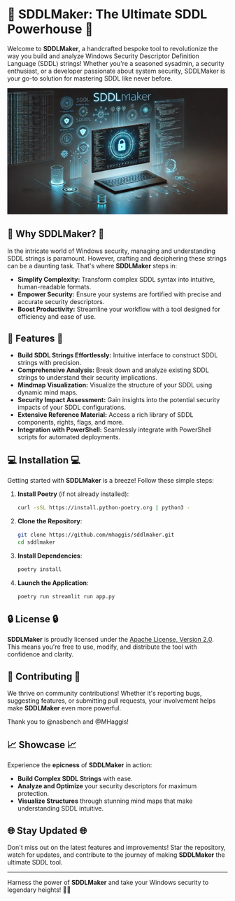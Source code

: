 # 🚀 **SDDLMaker: The Ultimate SDDL Powerhouse** 🚀

Welcome to **SDDLMaker**, a handcrafted bespoke tool to revolutionize the way you build and analyze Windows Security Descriptor Definition Language (SDDL) strings! Whether you're a seasoned sysadmin, a security enthusiast, or a developer passionate about system security, SDDLMaker is your go-to solution for mastering SDDL like never before.

![SDDLMaker Banner](/images/SDDLMaker.png)

## 🌟 **Why SDDLMaker?** 🌟

In the intricate world of Windows security, managing and understanding SDDL strings is paramount. However, crafting and deciphering these strings can be a daunting task. That's where **SDDLMaker** steps in:

- **Simplify Complexity:** Transform complex SDDL syntax into intuitive, human-readable formats.
- **Empower Security:** Ensure your systems are fortified with precise and accurate security descriptors.
- **Boost Productivity:** Streamline your workflow with a tool designed for efficiency and ease of use.


## 🚀 **Features** 🚀

- **Build SDDL Strings Effortlessly:** Intuitive interface to construct SDDL strings with precision.
- **Comprehensive Analysis:** Break down and analyze existing SDDL strings to understand their security implications.
- **Mindmap Visualization:** Visualize the structure of your SDDL using dynamic mind maps.
- **Security Impact Assessment:** Gain insights into the potential security impacts of your SDDL configurations.
- **Extensive Reference Material:** Access a rich library of SDDL components, rights, flags, and more.
- **Integration with PowerShell:** Seamlessly integrate with PowerShell scripts for automated deployments.

## 💻 **Installation** 💻

Getting started with **SDDLMaker** is a breeze! Follow these simple steps:

1. **Install Poetry** (if not already installed):
    ```bash
    curl -sSL https://install.python-poetry.org | python3 -
    ```

2. **Clone the Repository**:
    ```bash
    git clone https://github.com/mhaggis/sddlmaker.git
    cd sddlmaker
    ```

3. **Install Dependencies**:
    ```bash
    poetry install
    ```

4. **Launch the Application**:
    ```bash
    poetry run streamlit run app.py
    ```


## 🔒 **License** 🔒

**SDDLMaker** is proudly licensed under the [Apache License, Version 2.0](LICENSE). This means you're free to use, modify, and distribute the tool with confidence and clarity.

## 🤝 **Contributing** 🤝

We thrive on community contributions! Whether it's reporting bugs, suggesting features, or submitting pull requests, your involvement helps make **SDDLMaker** even more powerful. 

Thank you to @nasbench and @MHaggis! 

## 📈 **Showcase** 📈

Experience the **epicness** of **SDDLMaker** in action:
- **Build Complex SDDL Strings** with ease.
- **Analyze and Optimize** your security descriptors for maximum protection.
- **Visualize Structures** through stunning mind maps that make understanding SDDL intuitive.

## 🌐 **Stay Updated** 🌐

Don't miss out on the latest features and improvements! Star the repository, watch for updates, and contribute to the journey of making **SDDLMaker** the ultimate SDDL tool.

---

Harness the power of **SDDLMaker** and take your Windows security to legendary heights! 🚀🔐